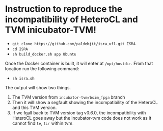 ﻿# Instruction to reproduce the incompatibility of HeteroCL and TVM inicubator-TVM!

 - `git clone https://github.com/paldebjit/isra_ufl.git ISRA`
 - `cd ISRA`
 - `sh build_docker.sh app Ubuntu`

Once the Docker container is built, it will enter at `/opt/hostdir`. From that location run the following command:
 - `sh isra.sh`

The output will show two things.

 1. The TVM version from `incubator-tvm/bsim_fpga` branch
 2. Then it will show a segfault showing the incompatibility of the HeteroCL and this TVM version.
 3. If we fgall back to TVM version tag v0.6.0, the incompatibility with HeteroCL goes away but the incubator-tvm code does not work as it cannot find `te`, `tir` within tvm.

